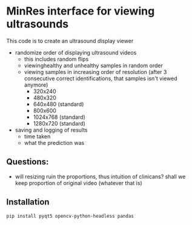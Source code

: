 # MinRes interface for viewing ultrasounds

This code is to create an ultrasound display viewer
- randomize order of displaying ultrasound videos
    - this includes random flips
    - viewinghealthy and unhealthy samples in random order
    - viewing samples in increasing order of resolution (after 3 consecutive correct identifications, that samples isn't viewed anymore)
        - 320x240
        - 480x320
        - 640x480 (standard)
        - 800x600
        - 1024x768 (standard)
        - 1280x720 (standard)
- saving and logging of results
    - time taken
    - what the prediction was


## Questions:
- will resizing ruin the proportions, thus intuition of clinicans? shall we keep proportion of original video (whatever that is)

## Installation
```
pip install pyqt5 opencv-python-headless pandas
```
